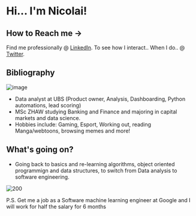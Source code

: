 # Hi... I'm Nicolai!
## How to Reach me ->
Find me professionally @ [LinkedIn]((https://www.linkedin.com/in/nicolai-soendergaard/)/).
To see how I interact.. When I do.. @ [Twitter](https://twitter.com/Nsoendergaard).

## Bibliography
![image](https://www.codewars.com/users/Nicolai1205/badges/micro)
- Data analyst at UBS (Product owner, Analysis, Dashboarding, Python automations, lead scoring)
-  MSc ZHAW studying Banking and Finance and majoring in capital markets and data science.
-  Hobbies include: Gaming, Esport, Working out, reading Manga/webtoons, browsing memes and more!

## What's going on?
- Going back to basics and re-learning algorithms, object oriented programmign and data structures,
to switch from Data analysis to software engineering.

![200](https://user-images.githubusercontent.com/100568658/172659276-ad2c1b17-157d-4154-86e6-49307dc36c6e.gif)

 P.S. Get me a job as a Software machine learning engineer at Google and I will work for half the salary for 6 months 
